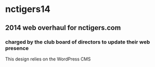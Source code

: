 # nctigers14

## 2014 web overhaul for nctigers.com

### charged by the club board of directors to update their web presence 
This design relies on the WordPress CMS 
